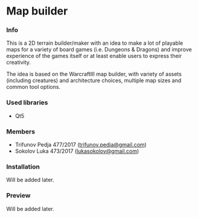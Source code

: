 # Map builder

### Info

This is a 2D terrain builder/maker with an idea to make a lot of playable maps for a variety of board games (i.e. Dungeons & Dragons) and improve experience of the games itself or at least enable users to express their creativity.

The idea is based on the WarcraftIII map builder, with variety of assets (including creatures) and architecture choices, multiple map sizes and common tool options.

### Used libraries

+ Qt5

### Members

+ Trifunov Pedja 477/2017 (trifunov.pedja@gmail.com)
+ Sokolov Luka 473/2017   (lukasokolov@gmail.com)


### Installation

Will be added later.

### Preview

Will be added later.
